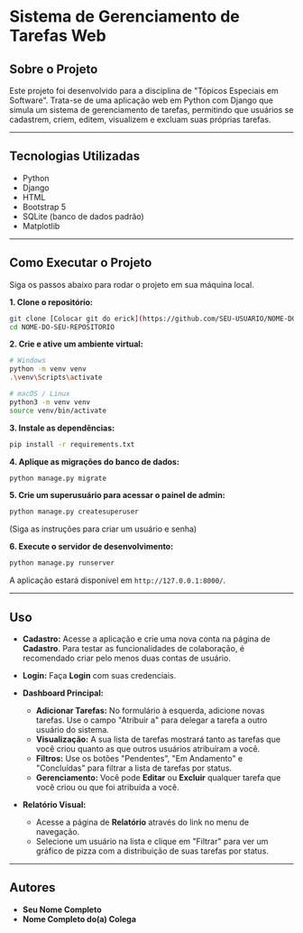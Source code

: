 # Sistema de Gerenciamento de Tarefas Web

## Sobre o Projeto

Este projeto foi desenvolvido para a disciplina de "Tópicos Especiais em Software". Trata-se de uma aplicação web em Python com Django que simula um sistema de gerenciamento de tarefas, permitindo que usuários se cadastrem, criem, editem, visualizem e excluam suas próprias tarefas.

---

## Tecnologias Utilizadas
* Python
* Django
* HTML
* Bootstrap 5
* SQLite (banco de dados padrão)
* Matplotlib

---

## Como Executar o Projeto

Siga os passos abaixo para rodar o projeto em sua máquina local.

**1. Clone o repositório:**
```bash
git clone [Colocar git do erick](https://github.com/SEU-USUARIO/NOME-DO-SEU-REPOSITORIO.git)
cd NOME-DO-SEU-REPOSITORIO
```

**2. Crie e ative um ambiente virtual:**
```bash
# Windows
python -m venv venv
.\venv\Scripts\activate

# macOS / Linux
python3 -m venv venv
source venv/bin/activate
```

**3. Instale as dependências:**
```bash
pip install -r requirements.txt
```

**4. Aplique as migrações do banco de dados:**
```bash
python manage.py migrate
```

**5. Crie um superusuário para acessar o painel de admin:**
```bash
python manage.py createsuperuser
```
(Siga as instruções para criar um usuário e senha)

**6. Execute o servidor de desenvolvimento:**
```bash
python manage.py runserver
```
A aplicação estará disponível em `http://127.0.0.1:8000/`.

---

## Uso

- **Cadastro:** Acesse a aplicação e crie uma nova conta na página de **Cadastro**. Para testar as funcionalidades de colaboração, é recomendado criar pelo menos duas contas de usuário.

- **Login:** Faça **Login** com suas credenciais.

- **Dashboard Principal:**
    - **Adicionar Tarefas:** No formulário à esquerda, adicione novas tarefas. Use o campo "Atribuir a" para delegar a tarefa a outro usuário do sistema.
    - **Visualização:** A sua lista de tarefas mostrará tanto as tarefas que você criou quanto as que outros usuários atribuíram a você.
    - **Filtros:** Use os botões "Pendentes", "Em Andamento" e "Concluídas" para filtrar a lista de tarefas por status.
    - **Gerenciamento:** Você pode **Editar** ou **Excluir** qualquer tarefa que você criou ou que foi atribuída a você.

- **Relatório Visual:**
    - Acesse a página de **Relatório** através do link no menu de navegação.
    - Selecione um usuário na lista e clique em "Filtrar" para ver um gráfico de pizza com a distribuição de suas tarefas por status.
---

## Autores
* **Seu Nome Completo**
* **Nome Completo do(a) Colega**